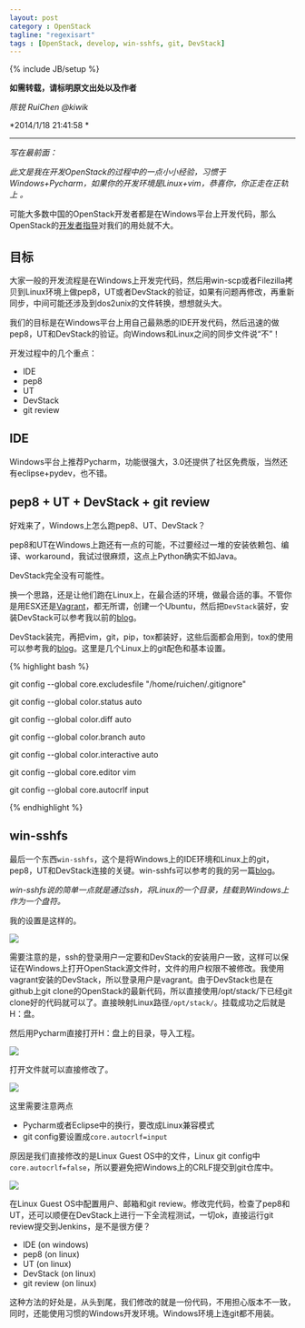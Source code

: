 ```yaml
---
layout: post
category : OpenStack
tagline: "regexisart"
tags : [OpenStack, develop, win-sshfs, git, DevStack]
---
```

{% include JB/setup %}

**如需转载，请标明原文出处以及作者**

*陈锐 RuiChen @kiwik*

*2014/1/18 21:41:58 *

----------

*写在最前面：*

*此文是我在开发OpenStack的过程中的一点小小经验，习惯于Windows+Pycharm，如果你的开发环境是Linux+vim，恭喜你，你正走在正轨上 。*

可能大多数中国的OpenStack开发者都是在Windows平台上开发代码，那么OpenStack的[开发者指导](http://docs.openstack.org/developer/nova/devref/development.environment.html)对我们的用处就不大。

## 目标

大家一般的开发流程是在Windows上开发完代码，然后用win-scp或者Filezilla拷贝到Linux环境上做pep8，UT或者DevStack的验证，如果有问题再修改，再重新同步，中间可能还涉及到dos2unix的文件转换，想想就头大。

我们的目标是在Windows平台上用自己最熟悉的IDE开发代码，然后迅速的做pep8，UT和DevStack的验证。向Windows和Linux之间的同步文件说“不”！

开发过程中的几个重点：

- IDE
- pep8
- UT
- DevStack
- git review

## IDE

Windows平台上推荐Pycharm，功能很强大，3.0还提供了社区免费版，当然还有eclipse+pydev，也不错。

## pep8 + UT + DevStack + git review

好戏来了，Windows上怎么跑pep8、UT、DevStack？

pep8和UT在Windows上跑还有一点的可能，不过要经过一堆的安装依赖包、编译、workaround，我试过很麻烦，这点上Python确实不如Java。

DevStack完全没有可能性。

换一个思路，还是让他们跑在Linux上，在最合适的环境，做最合适的事。不管你是用ESX还是[Vagrant](http://kiwik.github.io/openstack/2013/12/22/%E4%BD%BF%E7%94%A8Vagrant%E5%92%8Cwin-sshfs%E6%94%AF%E6%8C%81OpenStack%E5%BC%80%E5%8F%91/)，都无所谓，创建一个Ubuntu，然后把`DevStack`装好，安装DevStack可以参考我以前的[blog](http://kiwik.github.io/openstack/2013/12/21/DevStack-install-in-China/)。

DevStack装完，再把vim，git，pip，tox都装好，这些后面都会用到，tox的使用可以参考我的[blog](http://kiwik.github.io/openstack/2013/07/15/Openstack%E5%B7%A5%E7%A8%8B%E7%9A%84%E6%8C%81%E7%BB%AD%E9%9B%86%E6%88%90%E5%AE%9E%E8%B7%B5-tox/)。这里是几个Linux上的git配色和基本设置。

{% highlight bash %}

git config --global core.excludesfile "/home/ruichen/.gitignore"

git config --global color.status auto

git config --global color.diff auto

git config --global color.branch auto

git config --global color.interactive auto

git config --global core.editor vim

git config --global core.autocrlf input

{% endhighlight %}

## win-sshfs

最后一个东西`win-sshfs`，这个是将Windows上的IDE环境和Linux上的git，pep8，UT和DevStack连接的关键。win-sshfs可以参考的我的另一篇[blog](http://kiwik.github.io/openstack/2013/12/22/%E4%BD%BF%E7%94%A8Vagrant%E5%92%8Cwin-sshfs%E6%94%AF%E6%8C%81OpenStack%E5%BC%80%E5%8F%91/)。

*win-sshfs说的简单一点就是通过ssh，将Linux的一个目录，挂载到Windows上作为一个盘符。*

我的设置是这样的。

![](https://raw.github.com/kiwik/kiwik.github.io/master/_posts_images/2014-01-19/1.PNG)

需要注意的是，ssh的登录用户一定要和DevStack的安装用户一致，这样可以保证在Windows上打开OpenStack源文件时，文件的用户权限不被修改。我使用vagrant安装的DevStack，所以登录用户是vagrant。由于DevStack也是在github上git clone的OpenStack的最新代码，所以直接使用/opt/stack/下已经git clone好的代码就可以了。直接映射Linux路径`/opt/stack/`。挂载成功之后就是H：盘。

然后用Pycharm直接打开H：盘上的目录，导入工程。

![](https://raw.github.com/kiwik/kiwik.github.io/master/_posts_images/2014-01-19/2.PNG)

打开文件就可以直接修改了。

![](https://raw.github.com/kiwik/kiwik.github.io/master/_posts_images/2014-01-19/3.PNG)

这里需要注意两点

- Pycharm或者Eclipse中的换行，要改成Linux兼容模式
- git config要设置成`core.autocrlf=input`

原因是我们直接修改的是Linux Guest OS中的文件，Linux git config中`core.autocrlf=false`，所以要避免把Windows上的CRLF提交到git仓库中。

![](https://raw.github.com/kiwik/kiwik.github.io/master/_posts_images/2014-01-19/4.PNG)

在Linux Guest OS中配置用户、邮箱和git review。修改完代码，检查了pep8和UT，还可以顺便在DevStack上进行一下全流程测试，一切ok，直接运行git review提交到Jenkins，是不是很方便？

- IDE (on windows)
- pep8 (on linux)
- UT (on linux)
- DevStack (on linux)
- git review (on linux)

这种方法的好处是，从头到尾，我们修改的就是一份代码，不用担心版本不一致，同时，还能使用习惯的Windows开发环境。Windows环境上连git都不用装。